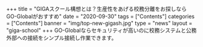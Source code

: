 +++
title = "GIGAスクール構想とは？生産性をあげる校務分離をお探しならGO-Globalがおすすめ"
date = "2020-09-30"
tags = ["Contents"]
categories = ["Contents"]
banner = "img/top-new-gigash.jpg"
type = "news"
layout = "giga-school"
+++
GO-Globalならセキュリティが高いのに校務システムと公務外部への接続をシンプル接続し作業できます。